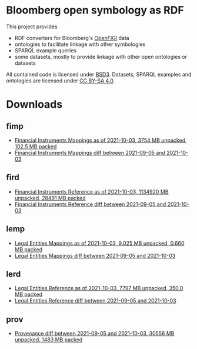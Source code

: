 Bloomberg open symbology as RDF
===============================

This project provides

- RDF converters for Bloomberg's [OpenFIGI][1] data
- ontologies to facilitate linkage with other symbologies
- SPARQL example queries
- some datasets, mostly to provide linkage with other open ontologies or datasets

All contained code is licensed under [BSD3][2].  Datasets, SPARQL examples and
ontologies are licensed under [CC BY-SA 4.0][3].


Downloads
=========

fimp
----

- [Financial Instruments Mappings as of 2021-10-03, 3754 MB unpacked, 102.5 MB packed](https://yadi.sk/d/D4AsrpKHLOaiUQ)
- [Financial Instruments Mappings diff between 2021-09-05 and 2021-10-03](https://yadi.sk/d/QWeoOecIpKaHug)

fird
----

- [Financial Instruments Reference as of 2021-10-03, 1134920 MB unpacked, 28491 MB packed](https://yadi.sk/d/0xlhiazvN9oX5w)
- [Financial Instruments Reference diff between 2021-09-05 and 2021-10-03](https://yadi.sk/d/kN1c1sDthJwweg)

lemp
----

- [Legal Entities Mappings as of 2021-10-03, 9.025 MB unpacked, 0.660 MB packed](https://yadi.sk/d/2i3s-JX6YRxNrQ)
- [Legal Entities Mappings diff between 2021-09-05 and 2021-10-03](https://yadi.sk/d/Svvvd3eFcPi7HA)

lerd
----

- [Legal Entities Reference as of 2021-10-03, 7797 MB unpacked, 350.0 MB packed](https://yadi.sk/d/kWklanp7WAYF5w)
- [Legal Entities Reference diff between 2021-09-05 and 2021-10-03](https://yadi.sk/d/e98x9qEH18NDUw)

prov
----
- [Provenance diff between 2021-09-05 and 2021-10-03, 30556 MB unpacked, 1483 MB packed](https://yadi.sk/d/bGfFzk4zoHRUjg)


  [1]: http://openfigi.com/
  [2]: http://opensource.org/licenses/BSD-3-Clause
  [3]: http://creativecommons.org/licenses/by-sa/4.0/
  [4]: http://datahub.io/dataset/figi
